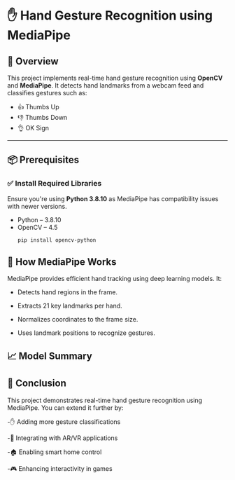 # ✋ Hand Gesture Recognition using MediaPipe

## 📌 Overview
This project implements real-time hand gesture recognition using **OpenCV** and **MediaPipe**. It detects hand landmarks from a webcam feed and classifies gestures such as:
- 👍 Thumbs Up  
- 👎 Thumbs Down  
- 👌 OK Sign

---

## 📦 Prerequisites

### ✅ Install Required Libraries
Ensure you're using **Python 3.8.10** as MediaPipe has compatibility issues with newer versions.

- Python – 3.8.10  
- OpenCV – 4.5  
  ```bash
  pip install opencv-python
## 🧠 How MediaPipe Works
MediaPipe provides efficient hand tracking using deep learning models. It:

- Detects hand regions in the frame.

- Extracts 21 key landmarks per hand.

- Normalizes coordinates to the frame size.

- Uses landmark positions to recognize gestures.

## 📈 Model Summary


## 🧾 Conclusion
This project demonstrates real-time hand gesture recognition using MediaPipe.
You can extend it further by:

-✋ Adding more gesture classifications

-🧠 Integrating with AR/VR applications

-🏠 Enabling smart home control

-🎮 Enhancing interactivity in games

